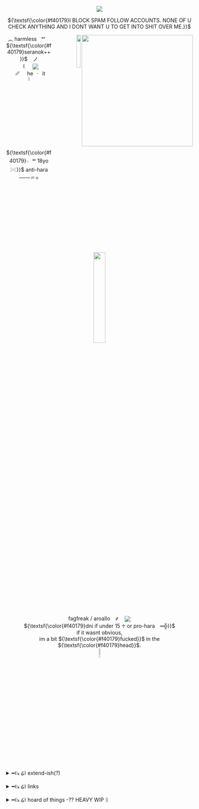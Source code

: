 <p align="center"><img src="https://file.garden/Z7-3jqElunno9Cjt/rescources/dividers/IMG-1057.png" /> 
<p align="center">   ${\textsf{\color{#f40179}I BLOCK SPAM FOLLOW ACCOUNTS. NONE OF U CHECK ANYTHING AND I DONT WANT U TO GET INTO SHIT OVER ME.}}$

<p align="right"><p align="right"><a href="https://www.last.fm/user/AUTROCITIY"><img align="right" width="300" src="https://lastfm.dedomil.workers.dev/AUTROCITIY?dark"></a> <img src="https://file.garden/Z7-3jqElunno9Cjt/rescources/pngs/untitdled370(2).png"  align="right" width="15%">


<p align="center">
︵ harmlessㅤᵒʳㅤ  ${\textsf{\color{#f40179}seranok++}}$⠀ ノ <br> 
⠀꒰⠀⠀<img src="https://i.postimg.cc/gkPvS8x7/IMG_2151.gif"  align="center" >⠀⠀␥⠀⠀he⠀·⠀itㅤ<img src="https://file.garden/Z7-3jqElunno9Cjt/rescources/blinkies%20and%20things/buttons/fb9dff7e405adeef757d7fd8bf191a10ccf348ee.gifv" align="center" width="5%" > <br>
${\textsf{\color{#f40179}𓏼⠀❛❛ 18yo 𓏵}}$ anti-hara   ───〃⟡ <br>
<img src="https://i.postimg.cc/mZzD845p/IMG_1136.png" align="center" width="25%" ><br>
fagfreak / aroallo　҂ ㅤ<img src="https://i.postimg.cc/8ChHP4fL/IMG_2002.gif" align="center" > <br>
${\textsf{\color{#f40179}dni if under 15  ♱   or pro-hara　═╬}}$<br>
if it wasnt obvious, <br>im a bit ${\textsf{\color{#f40179}fucked}}$ in the ${\textsf{\color{#f40179}head}}$.<br>
  <img src="https://i.postimg.cc/661dKgbD/IMG_1990.gif" align="center" width="8%" ><br>
<details>
  <summary>━꒰ঌ ໒꒱  extend-ish(?)</summary>
  <p align="center">
  I mostly go by Harmless on this alt. but I am a hoarder at heart and have alot of names, same goes for pronouns sets.. I will link everything below :3<br>
  I am 18 years old, born in 2007 (please keep in mind though that I can act very immature at times, soz)<br>
  I really like roblox admins and hackers and myths, honestly more than I actually play the game... I really like Merely, he is my favorite.<br>
  If it wasnt obvious, i am anti-anti and also dabble in darkshipping. Idgaf if you want to moralfag about it, I don't want to hear about it.<br>
  I am not a kodocon, I have never been a kodocon. Do not accuse me of being a kodocon. Yes, I am proship, but I draw the line at zoophilia. If you think fictional zoophilia is okay (liek feral) then dni, you're gross.<br>

  If u want to add me anywhere then discord is your best bet, I am mutilaetion on discord aswell, however do keep in mind that this is an alt account and I will not be as active on there as on my main.<br>
  I am a gross individual, I have gross interests, I do gross things. Be aware<br>
    <br>
⋆˙⟡ c+h is always fine, but I'd rather not be covered. <br>
if you ever see me anywhere thats not the protree with someone, PLEASE do not come up to me, I don't want to lose friends over this. <br>
Besides that, I am basically always offtab... And even if you W2i i probably won't see it in time... I promise I'm not ignoring you I'm just busy doing fuckall
    

  DNI if youre pro-harassment, under 15, or anyone i've cut ties with. You know who you are.

  
</details>
<br>
<details>
  <summary>━꒰ঌ ໒꒱  links</summary>
  <p align="center">
  <a href="https://mutilaetion.atabook.org/">atabook</a> <a href="https://mutilaetion.straw.page/">strawpage</a> <a href="https://en.pronouns.page/@GEN0CIDER">en.prns</a> <a href="https://pronouns.cc/@raptophilia">prns.cc(wip)</a> 
  </details>
<br>
  <details>
  <summary>━꒰ঌ ໒꒱ hoard of things -?? HEAVY WIP ᛝ </summary>
      everything on here is ffa, idm if u take anything.
    <br>
           <details>
        <summary>━ buttons </summary>
     <p align="center">
       <img src="https://file.garden/Z7-3jqElunno9Cjt/rescources/blinkies%20and%20things/buttons/5d32o8.gif"height=200 /> <img src="https://file.garden/Z7-3jqElunno9Cjt/rescources/blinkies%20and%20things/buttons/s61dt9.gif"height=200 /> <img src="https://file.garden/Z7-3jqElunno9Cjt/rescources/blinkies%20and%20things/buttons/m3tbly.gif"height=200 /> <img src="https://file.garden/Z7-3jqElunno9Cjt/rescources/blinkies%20and%20things/buttons/3w3aho.gif"height=200 /> <img src="https://file.garden/Z7-3jqElunno9Cjt/rescources/blinkies%20and%20things/buttons/ud9qyc.gif"height=200 /> <img src="https://file.garden/Z7-3jqElunno9Cjt/rescources/blinkies%20and%20things/buttons/cadavrbttn"height=200 /> <img src="https://file.garden/Z7-3jqElunno9Cjt/rescources/blinkies%20and%20things/buttons/exprimntbttn"height=200 /> <img src="https://file.garden/Z7-3jqElunno9Cjt/rescources/blinkies%20and%20things/buttons/91zyd2.gif"height=200 /> <img src="https://file.garden/Z7-3jqElunno9Cjt/rescources/blinkies%20and%20things/buttons/bhn4tl.gif"height=200 /> <img src="https://file.garden/Z7-3jqElunno9Cjt/rescources/blinkies%20and%20things/buttons/e8os2e.gif"height=200 /> <img src=""height=200 /> <img src=""height=200 /> <img src=""height=200 /> <img src=""height=200 /> <img src=""height=200 /> <img src=""height=200 /> <img src=""height=200 />
             <details>
        <summary>━ blinkies </summary>
               <p align="center">
      <img src="https://file.garden/Z7-3jqElunno9Cjt/rescources/blinkies%20and%20things/blinkies/blinkiesCafe-yR.gif"width=200 /> <img src="https://file.garden/Z7-3jqElunno9Cjt/rescources/blinkies%20and%20things/blinkies/blinkiesCafe-HX.gif"width=200 /> <img src="https://file.garden/Z7-3jqElunno9Cjt/rescources/blinkies%20and%20things/blinkies/blinkiesCafe-EC.gif"width=200 /> <img src="https://file.garden/Z7-3jqElunno9Cjt/rescources/blinkies%20and%20things/blinkies/blinkiesCafe-ju.gif"width=200 /> <img src="https://file.garden/Z7-3jqElunno9Cjt/rescources/blinkies%20and%20things/blinkies/blinkiesCafe-cs.gif"width=200 /> <img src="https://file.garden/Z7-3jqElunno9Cjt/rescources/blinkies%20and%20things/blinkies/f9569fad72f275b61e4f3af2ac6b083cbefa91f4.gifv"width=200 /> <img src="https://file.garden/Z7-3jqElunno9Cjt/rescources/blinkies%20and%20things/blinkies/a4068cef73b51c0654cfabc6426e97f1080fb23c.gifv"width=200 /> <img src="https://file.garden/Z7-3jqElunno9Cjt/rescources/blinkies%20and%20things/blinkies/2e5b388b0742e7f7b0d9b6fae7c062e6f4ac8109.gifv"width=200 />
    </details>
             <details>
        <summary>━ stamps </summary>
      <img src="https://64.media.tumblr.com/8a6f113f20cc84cb05f4a8b11400866a/d8ca679b81c78522-3a/s100x200/23b5155a2addab355009cd6da1d2c717eaa0ebca.gifv"width=100 />
    </details>
             <details>
        <summary>━ flags </summary>
     <p align="center">
    </details>
     
    </details>
    <p align="center">     
               <br>
 <p align="center"><img src="https://i.postimg.cc/Bv0HG6dv/IMG-1056.png" /> 
